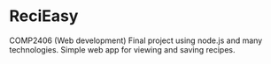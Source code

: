 # ReciEasy
COMP2406 (Web development) Final project using node.js and many technologies. Simple web app for viewing and saving recipes.
